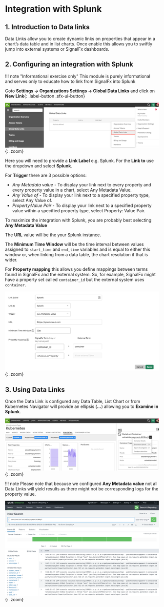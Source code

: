 # Integration with Splunk

## 1. Introduction to Data links

Data Links allow you to create dynamic links on properties that appear in a chart’s data table and in list charts. Once enable this allows you to swiftly jump into external systems or SignalFx dashboards.

## 2. Configuring an integration with Splunk

!!! note "Informational exercise only"
    This module is purely informational and serves only to educate how to link from SignalFx into Splunk

Goto **Settings → Organizations Settings → Global Data Links** and click on **New Link**{: .label-button .sfx-ui-button}

![Global Datalinks](../images/dashboards/datalinks.png){: .zoom}

Here you will need to provide a **Link Label** e.g. Splunk. For the **Link to** use the dropdown and select **Splunk**.

For **Trigger** there are 3 possible options:

* _Any Metadata value_ - To display your link next to every property and every property value in a chart, select Any Metadata Value.
* _Any Value of_ - To display your link next to a specified property type, select Any Value of.
* _Property:Value Pair_ - To display your link next to a specified property value within a specified property type, select Property: Value Pair.

To maximize the integration with Splunk, you are probably best selecting **Any Metadata Value**

The **URL** value will be the your Splunk instance.

The **Minimum Time Window** will be the time interval between values assigned to `start_time` and `end_time` variables and is equal to either this window or, when linking from a data table, the chart resolution if that is wider.

For **Property mapping** this allows you define mappings between terms found in SignalFx and the external system. So, for example, SignalFx might have a property set called `container_id` but the external system uses `container`.

![Configure Datalink](../images/dashboards/configure-datalink.png){: .zoom}

## 3. Using Data Links

Once the Data Link is configured any Data Table, List Chart or from Kubernetes Navigator will provide an ellipsis (***...***) allowing you to **Examine in Splunk**.

![Examine in Splunk](../images/dashboards/examine-in-splunk.png){: .zoom}

!!! note
    Please note that because we configured **Any Metadata value** not all Data Links will yield results as there might not be corresponding logs for the property value.

![Splunk Enterprise](../images/dashboards/splunk-enterprise.png){: .zoom}
